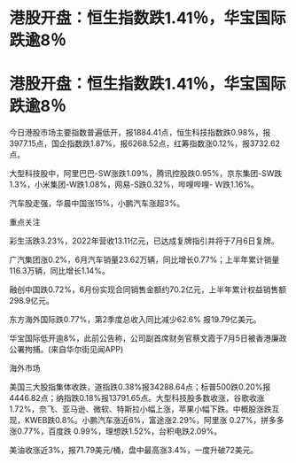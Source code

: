 # 港股开盘：恒生指数跌1.41％，华宝国际跌逾8％

# 港股开盘：恒生指数跌1.41％，华宝国际跌逾8％

今日港股市场主要指数普遍低开，报1884.41点，恒生科技指数跌0.98%，报3977.15点，国企指数跌1.87%，报6268.52点，红筹指数涨0.12%，报3732.62点。

大型科技股中，阿里巴巴-SW涨跌1.09%，腾讯控股跌0.95%，京东集团-SW跌1.3%，小米集团-W跌1.08%，网易-S跌0.32%，哔哩哔哩-
W跌1.16%。

汽车股走强，华晨中国涨15%，小鹏汽车涨超3%。

重点关注

彩生活跌3.23%，2022年营收13.11亿元，已达成复牌指引并将于7月6日复牌。

广汽集团涨0.2%，6月汽车销量23.62万辆，同比增长0.77%；上半年累计销量116.3万辆，同比增长1.14%。

融创中国跌0.72%，6月份实现合同销售金额约70.2亿元，上半年累计权益销售额298.9亿元。

东方海外国际跌0.77%，第2季度总收入同比减少62.6% 报19.79亿美元。

华宝国际低开逾8%，此前公告称，公司副首席财务官蔡文霞于7月5日被香港廉政公署拘捕。(来自华尔街见闻APP)

海外市场

美国三大股指集体收跌，道指跌0.38%报34288.64点；标普500跌0.20%报4446.82点；纳指跌0.18%报13791.65点。大型科技股多数收涨，谷歌收涨1.72%，奈飞、亚马逊、微软、特斯拉小幅上涨，苹果小幅下跌。中概股涨跌互现，KWEB跌0.8%。小鹏汽车涨近6%，富途涨2.29%，阿里涨
0.27%，拼多多涨0.77%，百度跌 0.99%，理想跌1.52%，台积电跌2.09%。

美油收涨近3%，报71.79美元/桶，盘中最高涨3.4%，一度升破72美元。

